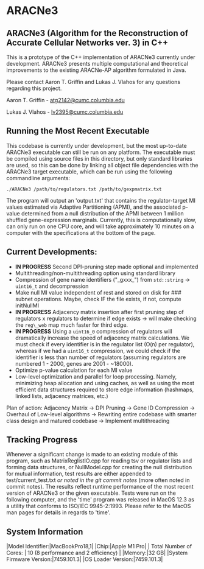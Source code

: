 # ARACNe3

## ARACNe3 (Algorithm for the Reconstruction of Accurate Cellular Networks ver. 3) in C++

This is a prototype of the C++ implementation of ARACNe3 currently under development.  ARACNe3 presents multiple computational and theoretical improvements to the existing ARACNe-AP algorithm formulated in Java.  


Please contact Aaron T. Griffin and Lukas J. Vlahos for any questions regarding this project.


Aaron T. Griffin - atg2142@cumc.columbia.edu 

Lukas J. Vlahos - lv2395@cumc.columbia.edu 

## Running the Most Recent Executable

This codebase is currently under development, but the most up-to-date ARACNe3 executable can still be run on any platform.  The executable must be compiled using source files in this directory, but only standard libraries are used, so this can be done by linking all object file dependencies with the ARACNe3 target executable, which can be run using the following commandline arguments: 


`./ARACNe3 /path/to/regulators.txt /path/to/gexpmatrix.txt`

The program will output an 'output.txt' that contains the regulator-target MI values estimated via Adaptive Partitioning (APMI), and the associated p-value determined from a null distribution of the APMI between 1 million shuffled gene-expression marginals.  Currently, this is computationally slow, can only run on one CPU core, and will take approximately 10 minutes on a computer with the specifications at the bottom of the page.   

## Current Developments:
 - **IN PROGRESS** Second DPI-pruning step made optional and implemented
 - Multithreading/non-multithreading option using standard library
 - Compression of gene name identifiers ("\_gxxx\_") from `std::string` -> `uint16_t` and decompression
 - Make null MI value independent of rest and stored on disk for ### subnet operations.  Maybe, check IF the file exists, if not, compute initNullMI
 - **IN PROGRESS** Adjacency matrix insertion after first pruning step of regulators x regulators to determine if edge exists -> will make checking the `reg\_web` map much faster for third edge.
 - **IN PROGRESS** Using a `uint16_0` compression of regulators will dramatically increase the speed of adjacency matrix calculations.  We must check if every identifier is in the regulator list (O(n) per regulator), whereas if we had a `uint16_t` compression, we could check if the identifier is less than number of regulators (assuming regulators are numbered 1 - 2000, genes are 2001 - ~18000).
 - Optimize p-value calculation for each MI value
 - Low-level optimization and parallel for loop processing. Namely, minimizing heap allocation and using caches, as well as using the most efficient data structures required to store edge information (hashmaps, linked lists, adjacency matrices, etc.)
 
 Plan of action: Adjacency Matrix -> DPI Pruning -> Gene ID Compression -> Overhaul of Low-level algorithms -> Rewriting entire codebase with smarter class design and matured codebase -> Implement multithreading 

## Tracking Progress

Whenever a significant change is made to an existing module of this program, such as MatrixReglistIO.cpp for reading tsv or regulator lists and forming data structures, or NullModel.cpp for creating the null distribution for mutual information, test results are either appended to test/current\_test.txt _or noted in the git commit notes_ (more often noted in commit notes).  The results reflect runtime performance of the most recent version of ARACNe3 or the given executable.  Tests were run on the following computer, and the 'time' program was released in MacOS 12.3 as a utility that conforms to ISO/IEC 9945-2:1993.  Please refer to the MacOS man pages for details in regards to 'time'.

## System Information

|Model Identifier:|MacBookPro18,1|
|Chip:|Apple M1 Pro|
| Total Number of Cores: | 10 (8 performance and 2 efficiency) |
|Memory:|32 GB|
|System Firmware Version:|7459.101.3|
|OS Loader Version:|7459.101.3|

